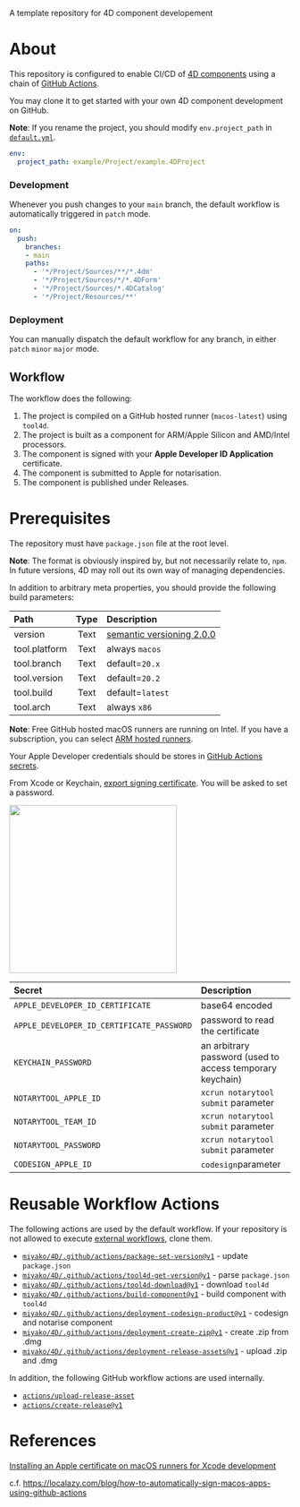 A template repository for 4D component developement

# About

This repository is configured to enable CI/CD of [4D components](https://developer.4d.com/docs/Concepts/components) using a chain of [GitHub Actions](https://docs.github.com/en/actions).

You may clone it to get started with your own 4D component development on GitHub.

**Note**: If you rename the project, you should modify `env.project_path` in [`default.yml`](https://github.com/miyako/4d-template-component-cicd/blob/main/.github/workflows/default.yml).

```yml
env: 
  project_path: example/Project/example.4DProject
```

### Development

Whenever you push changes to your `main` branch, the default workflow is automatically triggered in `patch` mode.

```yml
on:
  push:
    branches:
    - main
    paths:
      - '*/Project/Sources/**/*.4dm'
      - '*/Project/Sources/*/*.4DForm'
      - '*/Project/Sources/*.4DCatalog'
      - '*/Project/Resources/**'
```

### Deployment

You can manually dispatch the default workflow for any branch, in either `patch` `minor` `major` mode.

## Workflow

The workflow does the following:

1. The project is compiled on a GitHub hosted runner (`macos-latest`) using `tool4d`.
1. The project is built as a component for ARM/Apple Silicon and AMD/Intel processors.
1. The component is signed with your **Apple Developer ID Application** certificate.
1. The component is submitted to Apple for notarisation.
1. The component is published under Releases.

# Prerequisites

The repository must have `package.json` file  at the root level. 

**Note**: The format is obviously inspired by, but not necessarily relate to, `npm`. In future versions, 4D may roll out its own way of managing dependencies.

In addition to arbitrary meta properties, you should provide the following build parameters:

|Path|Type|Description
|:-|:-:|:-|
|version|Text|[semantic versioning 2.0.0](https://semver.org)|
|tool.platform|Text|always `macos`|
|tool.branch|Text|default=`20.x`|
|tool.version|Text|default=`20.2`|
|tool.build|Text|default=`latest`|
|tool.arch|Text|always `x86`|

**Note**: Free GitHub hosted macOS runners are running on Intel. If you have a subscription, you can select [ARM hosted runners](https://docs.github.com/en/actions/using-github-hosted-runners/about-larger-runners/about-larger-runners).

Your Apple Developer credentials should be stores in [GitHub Actions secrets](https://docs.github.com/en/actions/security-guides/using-secrets-in-github-actions).

From Xcode or Keychain, [export signing certificate](https://help.apple.com/xcode/mac/current/#/dev154b28f09). You will be asked to set a password.

<img src="https://github.com/miyako/4d-template-component-cicd/assets/1725068/f5a70c38-ace0-424b-a62a-40c058ea1667" width="auto" height="300px" />

|Secret|Description
|:-|:-|
|`APPLE_DEVELOPER_ID_CERTIFICATE`|base64 encoded|
|`APPLE_DEVELOPER_ID_CERTIFICATE_PASSWORD`|password to read the certificate|
|`KEYCHAIN_PASSWORD`|an arbitrary password (used to access temporary keychain)|
|`NOTARYTOOL_APPLE_ID`|`xcrun notarytool submit` parameter|
|`NOTARYTOOL_TEAM_ID`|`xcrun notarytool submit` parameter|
|`NOTARYTOOL_PASSWORD`|`xcrun notarytool submit` parameter|
|`CODESIGN_APPLE_ID`|`codesign`parameter|

# Reusable Workflow Actions

The following actions are used by the default workflow. If your repository is not allowed to execute [external workflows](https://docs.github.com/en/enterprise-cloud@latest/actions/using-workflows/reusing-workflows), clone them.

* [`miyako/4D/.github/actions/package-set-version@v1`](https://github.com/miyako/4D/blob/v1/.github/actions/package-set-version/action.yml) - update 
`package.json`
* [`miyako/4D/.github/actions/tool4d-get-version@v1`](https://github.com/miyako/4D/blob/v1/.github/actions/tool4d-get-version/action.yml) - parse `package.json`
* [`miyako/4D/.github/actions/tool4d-download@v1`](https://github.com/miyako/4D/blob/v1/.github/actions/tool4d-download/action.yml) - download `tool4d`
* [`miyako/4D/.github/actions/build-component@v1`](https://github.com/miyako/4D/blob/v1/.github/actions/build-component/action.yml) - build component with `tool4d`
* [`miyako/4D/.github/actions/deployment-codesign-product@v1`](https://github.com/miyako/4D/blob/v1/.github/actions/deployment-codesign-product/action.yml) - codesign and notarise component
* [`miyako/4D/.github/actions/deployment-create-zip@v1`](https://github.com/miyako/4D/blob/v1/.github/actions/deployment-create-zip/action.yml) - create .zip from .dmg
* [`miyako/4D/.github/actions/deployment-release-assets@v1`](https://github.com/miyako/4D/blob/v1/.github/actions/deployment-release-assets/action.yml) - upload .zip and .dmg

In addition, the following GitHub workflow actions are used internally.

* [`actions/upload-release-asset`](https://github.com/actions/upload-release-asset) 
* [`actions/create-release@v1`](https://github.com/actions/actions/create-release)

# References

[Installing an Apple certificate on macOS runners for Xcode development](https://docs.github.com/en/actions/deployment/deploying-xcode-applications/installing-an-apple-certificate-on-macos-runners-for-xcode-development)

c.f. https://localazy.com/blog/how-to-automatically-sign-macos-apps-using-github-actions
